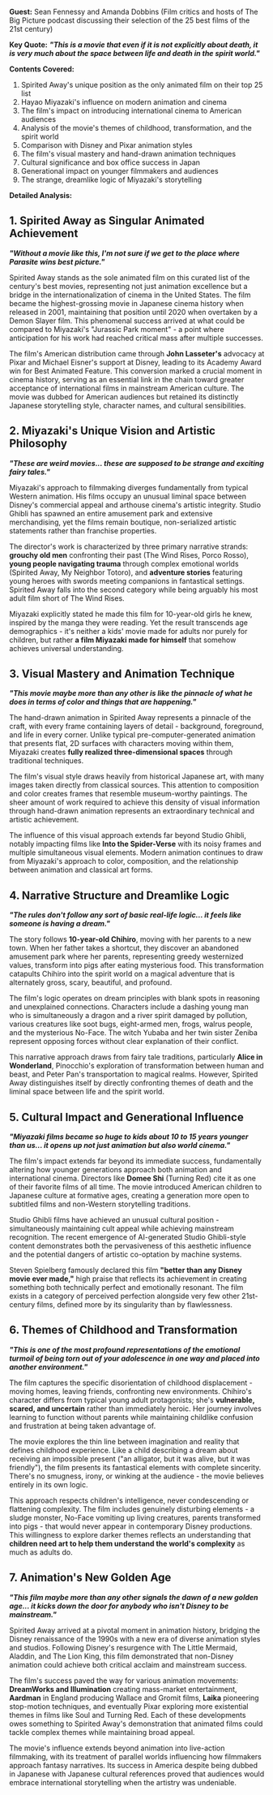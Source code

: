 **Guest:** Sean Fennessy and Amanda Dobbins (Film critics and hosts of The Big Picture podcast discussing their selection of the 25 best films of the 21st century)

**Key Quote:**
***"This is a movie that even if it is not explicitly about death, it is very much about the space between life and death in the spirit world."***

**Contents Covered:**
1. Spirited Away's unique position as the only animated film on their top 25 list
2. Hayao Miyazaki's influence on modern animation and cinema
3. The film's impact on introducing international cinema to American audiences
4. Analysis of the movie's themes of childhood, transformation, and the spirit world
5. Comparison with Disney and Pixar animation styles
6. The film's visual mastery and hand-drawn animation techniques
7. Cultural significance and box office success in Japan
8. Generational impact on younger filmmakers and audiences
9. The strange, dreamlike logic of Miyazaki's storytelling

**Detailed Analysis:**

## 1. Spirited Away as Singular Animated Achievement

***"Without a movie like this, I'm not sure if we get to the place where Parasite wins best picture."***

Spirited Away stands as the sole animated film on this curated list of the century's best movies, representing not just animation excellence but a bridge in the internationalization of cinema in the United States. The film became the highest-grossing movie in Japanese cinema history when released in 2001, maintaining that position until 2020 when overtaken by a Demon Slayer film. This phenomenal success arrived at what could be compared to Miyazaki's "Jurassic Park moment" - a point where anticipation for his work had reached critical mass after multiple successes.

The film's American distribution came through **John Lasseter's** advocacy at Pixar and Michael Eisner's support at Disney, leading to its Academy Award win for Best Animated Feature. This conversion marked a crucial moment in cinema history, serving as an essential link in the chain toward greater acceptance of international films in mainstream American culture. The movie was dubbed for American audiences but retained its distinctly Japanese storytelling style, character names, and cultural sensibilities.

## 2. Miyazaki's Unique Vision and Artistic Philosophy

***"These are weird movies... these are supposed to be strange and exciting fairy tales."***

Miyazaki's approach to filmmaking diverges fundamentally from typical Western animation. His films occupy an unusual liminal space between Disney's commercial appeal and arthouse cinema's artistic integrity. Studio Ghibli has spawned an entire amusement park and extensive merchandising, yet the films remain boutique, non-serialized artistic statements rather than franchise properties.

The director's work is characterized by three primary narrative strands: **grouchy old men** confronting their past (The Wind Rises, Porco Rosso), **young people navigating trauma** through complex emotional worlds (Spirited Away, My Neighbor Totoro), and **adventure stories** featuring young heroes with swords meeting companions in fantastical settings. Spirited Away falls into the second category while being arguably his most adult film short of The Wind Rises.

Miyazaki explicitly stated he made this film for 10-year-old girls he knew, inspired by the manga they were reading. Yet the result transcends age demographics - it's neither a kids' movie made for adults nor purely for children, but rather **a film Miyazaki made for himself** that somehow achieves universal understanding.

## 3. Visual Mastery and Animation Technique

***"This movie maybe more than any other is like the pinnacle of what he does in terms of color and things that are happening."***

The hand-drawn animation in Spirited Away represents a pinnacle of the craft, with every frame containing layers of detail - background, foreground, and life in every corner. Unlike typical pre-computer-generated animation that presents flat, 2D surfaces with characters moving within them, Miyazaki creates **fully realized three-dimensional spaces** through traditional techniques.

The film's visual style draws heavily from historical Japanese art, with many images taken directly from classical sources. This attention to composition and color creates frames that resemble museum-worthy paintings. The sheer amount of work required to achieve this density of visual information through hand-drawn animation represents an extraordinary technical and artistic achievement.

The influence of this visual approach extends far beyond Studio Ghibli, notably impacting films like **Into the Spider-Verse** with its noisy frames and multiple simultaneous visual elements. Modern animation continues to draw from Miyazaki's approach to color, composition, and the relationship between animation and classical art forms.

## 4. Narrative Structure and Dreamlike Logic

***"The rules don't follow any sort of basic real-life logic... it feels like someone is having a dream."***

The story follows **10-year-old Chihiro**, moving with her parents to a new town. When her father takes a shortcut, they discover an abandoned amusement park where her parents, representing greedy westernized values, transform into pigs after eating mysterious food. This transformation catapults Chihiro into the spirit world on a magical adventure that is alternately gross, scary, beautiful, and profound.

The film's logic operates on dream principles with blank spots in reasoning and unexplained connections. Characters include a dashing young man who is simultaneously a dragon and a river spirit damaged by pollution, various creatures like soot bugs, eight-armed men, frogs, walrus people, and the mysterious No-Face. The witch Yubaba and her twin sister Zeniba represent opposing forces without clear explanation of their conflict.

This narrative approach draws from fairy tale traditions, particularly **Alice in Wonderland**, Pinocchio's exploration of transformation between human and beast, and Peter Pan's transportation to magical realms. However, Spirited Away distinguishes itself by directly confronting themes of death and the liminal space between life and the spirit world.

## 5. Cultural Impact and Generational Influence

***"Miyazaki films became so huge to kids about 10 to 15 years younger than us... it opens up not just animation but also world cinema."***

The film's impact extends far beyond its immediate success, fundamentally altering how younger generations approach both animation and international cinema. Directors like **Domee Shi** (Turning Red) cite it as one of their favorite films of all time. The movie introduced American children to Japanese culture at formative ages, creating a generation more open to subtitled films and non-Western storytelling traditions.

Studio Ghibli films have achieved an unusual cultural position - simultaneously maintaining cult appeal while achieving mainstream recognition. The recent emergence of AI-generated Studio Ghibli-style content demonstrates both the pervasiveness of this aesthetic influence and the potential dangers of artistic co-optation by machine systems.

Steven Spielberg famously declared this film **"better than any Disney movie ever made,"** high praise that reflects its achievement in creating something both technically perfect and emotionally resonant. The film exists in a category of perceived perfection alongside very few other 21st-century films, defined more by its singularity than by flawlessness.

## 6. Themes of Childhood and Transformation

***"This is one of the most profound representations of the emotional turmoil of being torn out of your adolescence in one way and placed into another environment."***

The film captures the specific disorientation of childhood displacement - moving homes, leaving friends, confronting new environments. Chihiro's character differs from typical young adult protagonists; she's **vulnerable, scared, and uncertain** rather than immediately heroic. Her journey involves learning to function without parents while maintaining childlike confusion and frustration at being taken advantage of.

The movie explores the thin line between imagination and reality that defines childhood experience. Like a child describing a dream about receiving an impossible present ("an alligator, but it was alive, but it was friendly"), the film presents its fantastical elements with complete sincerity. There's no smugness, irony, or winking at the audience - the movie believes entirely in its own logic.

This approach respects children's intelligence, never condescending or flattening complexity. The film includes genuinely disturbing elements - a sludge monster, No-Face vomiting up living creatures, parents transformed into pigs - that would never appear in contemporary Disney productions. This willingness to explore darker themes reflects an understanding that **children need art to help them understand the world's complexity** as much as adults do.

## 7. Animation's New Golden Age

***"This film maybe more than any other signals the dawn of a new golden age... it kicks down the door for anybody who isn't Disney to be mainstream."***

Spirited Away arrived at a pivotal moment in animation history, bridging the Disney renaissance of the 1990s with a new era of diverse animation styles and studios. Following Disney's resurgence with The Little Mermaid, Aladdin, and The Lion King, this film demonstrated that non-Disney animation could achieve both critical acclaim and mainstream success.

The film's success paved the way for various animation movements: **DreamWorks and Illumination** creating mass-market entertainment, **Aardman** in England producing Wallace and Gromit films, **Laika** pioneering stop-motion techniques, and eventually Pixar exploring more existential themes in films like Soul and Turning Red. Each of these developments owes something to Spirited Away's demonstration that animated films could tackle complex themes while maintaining broad appeal.

The movie's influence extends beyond animation into live-action filmmaking, with its treatment of parallel worlds influencing how filmmakers approach fantasy narratives. Its success in America despite being dubbed in Japanese with Japanese cultural references proved that audiences would embrace international storytelling when the artistry was undeniable.